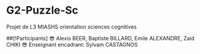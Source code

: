 # G2-Puzzle-Sc
Projet de L3 MIASHS orientation sciences cognitives

##[!Participants]
😎 Alexis BEER, Baptiste BILLARD, Emile ALEXANDRE, Zaid CHIKI 😎
Enseignant encadrant: Sylvain CASTAGNOS
